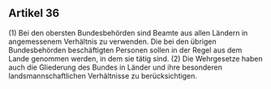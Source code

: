 ## Artikel 36

(1) Bei den obersten Bundesbehörden sind Beamte aus allen Ländern in angemessenem Verhältnis zu verwenden. Die bei den übrigen Bundesbehörden beschäftigten Personen sollen in der Regel aus dem Lande genommen werden, in dem sie tätig sind.
(2) Die Wehrgesetze haben auch die Gliederung des Bundes in Länder und ihre besonderen landsmannschaftlichen Verhältnisse zu berücksichtigen.

